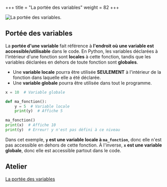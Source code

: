 +++
title =  "La portée des variables"
weight = 82
+++

![La portée des variables](../portees.jpg?width=25vw).

## Portée des variables

La **portée d'une variable** fait référence à **l'endroit où une variable est accessible/utilisable** dans le code. 
En Python, les variables déclarées à l'intérieur d'une fonction sont **locales** à cette fonction, tandis que les variables déclarées en dehors de toute fonction sont **globales**.
- Une **variable locale** pourra être utilisée **SEULEMENT** à l'intérieur de la fonction dans laquelle elle a été déclarée.
- Une **variable globale** pourra être utilisée dans tout le programme.

```python
x = 10  # Variable globale

def ma_fonction():
    y = 5  # Variable locale
    print(y)  # Affiche 5

ma_fonction()
print(x)  # Affiche 10
print(y)  # Erreur! y n'est pas défini à ce niveau
```

Dans cet exemple, **`y` est une variable locale à `ma_fonction`**, donc elle n'est pas accessible en dehors de cette fonction. 
À l'inverse, **`x` est une variable globale**, donc elle est accessible partout dans le code. 

## Atelier

[La portée des variables](../atelier-PorteeVariables.ipynb)